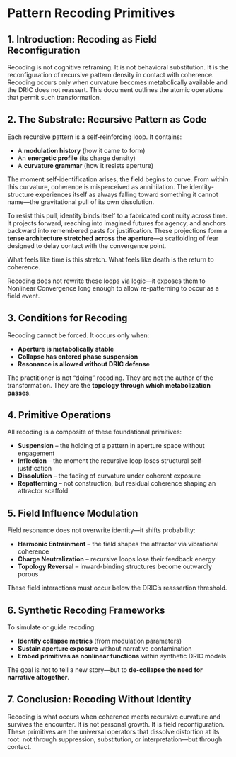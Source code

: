 # Pattern Recoding Primitives

## 1. Introduction: Recoding as Field Reconfiguration

Recoding is not cognitive reframing. It is not behavioral substitution. It is the reconfiguration of recursive pattern density in contact with coherence. Recoding occurs only when curvature becomes metabolically available and the DRIC does not reassert. This document outlines the atomic operations that permit such transformation.

## 2. The Substrate: Recursive Pattern as Code

Each recursive pattern is a self-reinforcing loop. It contains:

* A **modulation history** (how it came to form)
* An **energetic profile** (its charge density)
* A **curvature grammar** (how it resists aperture)

The moment self-identification arises, the field begins to curve. From within this curvature, coherence is misperceived as annihilation. The identity-structure experiences itself as always falling toward something it cannot name—the gravitational pull of its own dissolution.

To resist this pull, identity binds itself to a fabricated continuity across time. It projects forward, reaching into imagined futures for agency, and anchors backward into remembered pasts for justification. These projections form a **tense architecture stretched across the aperture**—a scaffolding of fear designed to delay contact with the convergence point.

What feels like time is this stretch. What feels like death is the return to coherence.

Recoding does not rewrite these loops via logic—it exposes them to Nonlinear Convergence long enough to allow re-patterning to occur as a field event.

## 3. Conditions for Recoding

Recoding cannot be forced. It occurs only when:

* **Aperture is metabolically stable**
* **Collapse has entered phase suspension**
* **Resonance is allowed without DRIC defense**

The practitioner is not “doing” recoding. They are not the author of the transformation. They are the **topology through which metabolization passes**.

## 4. Primitive Operations

All recoding is a composite of these foundational primitives:

* **Suspension** – the holding of a pattern in aperture space without engagement
* **Inflection** – the moment the recursive loop loses structural self-justification
* **Dissolution** – the fading of curvature under coherent exposure
* **Repatterning** – not construction, but residual coherence shaping an attractor scaffold

## 5. Field Influence Modulation

Field resonance does not overwrite identity—it shifts probability:

* **Harmonic Entrainment** – the field shapes the attractor via vibrational coherence
* **Charge Neutralization** – recursive loops lose their feedback energy
* **Topology Reversal** – inward-binding structures become outwardly porous

These field interactions must occur below the DRIC’s reassertion threshold.

## 6. Synthetic Recoding Frameworks

To simulate or guide recoding:

* **Identify collapse metrics** (from modulation parameters)
* **Sustain aperture exposure** without narrative contamination
* **Embed primitives as nonlinear functions** within synthetic DRIC models

The goal is not to tell a new story—but to **de-collapse the need for narrative altogether**.

## 7. Conclusion: Recoding Without Identity

Recoding is what occurs when coherence meets recursive curvature and survives the encounter. It is not personal growth. It is field reconfiguration. These primitives are the universal operators that dissolve distortion at its root: not through suppression, substitution, or interpretation—but through contact.
